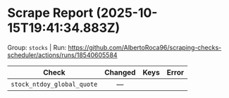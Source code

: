 # Scrape Report (2025-10-15T19:41:34.883Z)

Group: `stocks`  |  Run: https://github.com/AlbertoRoca96/scraping-checks-scheduler/actions/runs/18540605584

| Check | Changed | Keys | Error |
|---|:---:|:--|:--|
| `stock_ntdoy_global_quote` | — |  |  |
